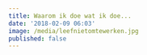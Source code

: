 ```yaml
---
title: Waarom ik doe wat ik doe...
date: '2018-02-09 06:03'
image: /media/leefnietomtewerken.jpg
published: false
---
```



